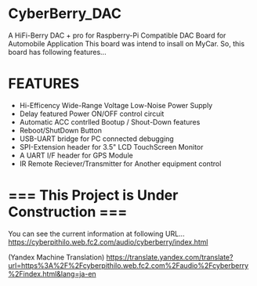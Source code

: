 # CyberBerry_DAC
A HiFi-Berry DAC + pro for Raspberry-Pi Compatible DAC Board for Automobile Application
This board was intend to insall on MyCar. So, this board has following features...

# FEATURES
 * Hi-Efficency Wide-Range Voltage Low-Noise Power Supply
 * Delay featured Power ON/OFF control circuit
  * Automatic ACC contrlled Bootup / Shout-Down features
  * Reboot/ShutDown Button
  * USB-UART bridge for PC connected debugging
  * SPI-Extension header for 3.5" LCD TouchScreen Monitor
  * A UART I/F header for GPS Module
  * IR Remote Reciever/Transmitter for Another equipment control
  
# === This Project is Under Construction ===
  
  You can see the current information at following URL...
https://cyberpithilo.web.fc2.com/audio/cyberberry/index.html
  
(Yandex Machine Translation)  https://translate.yandex.com/translate?url=https%3A%2F%2Fcyberpithilo.web.fc2.com%2Faudio%2Fcyberberry%2Findex.html&lang=ja-en

  
